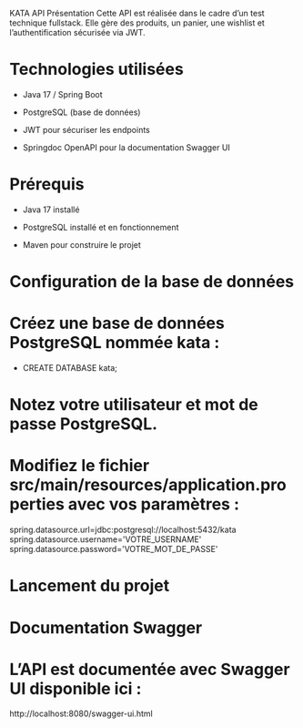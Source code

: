 KATA API
Présentation
Cette API est réalisée dans le cadre d’un test technique fullstack. Elle gère des produits, un panier, une wishlist et l’authentification sécurisée via JWT.

# Technologies utilisées
- Java 17 / Spring Boot

- PostgreSQL (base de données)

- JWT pour sécuriser les endpoints

- Springdoc OpenAPI pour la documentation Swagger UI

# Prérequis
- Java 17 installé

- PostgreSQL installé et en fonctionnement

- Maven pour construire le projet

# Configuration de la base de données
# Créez une base de données PostgreSQL nommée kata :

- CREATE DATABASE kata;

# Notez votre utilisateur et mot de passe PostgreSQL.

# Modifiez le fichier src/main/resources/application.properties avec vos paramètres :

spring.datasource.url=jdbc:postgresql://localhost:5432/kata
spring.datasource.username='VOTRE_USERNAME'
spring.datasource.password='VOTRE_MOT_DE_PASSE'

# Lancement du projet

# Documentation Swagger
# L’API est documentée avec Swagger UI disponible ici :
http://localhost:8080/swagger-ui.html